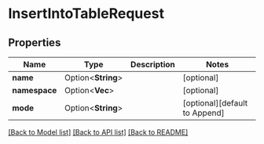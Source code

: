 # InsertIntoTableRequest

## Properties

Name | Type | Description | Notes
------------ | ------------- | ------------- | -------------
**name** | Option<**String**> |  | [optional]
**namespace** | Option<**Vec<String>**> |  | [optional]
**mode** | Option<**String**> |  | [optional][default to Append]

[[Back to Model list]](../README.md#documentation-for-models) [[Back to API list]](../README.md#documentation-for-api-endpoints) [[Back to README]](../README.md)


